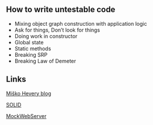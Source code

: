 ## How to write untestable code

*  Mixing object graph construction with application logic
*  Ask for things, Don’t look for things
*  Doing work in constructor
*  Global state
*  Static methods
*  Breaking SRP
*  Breaking Law of Demeter

## Links

[Miško Hevery blog](http://misko.hevery.com/)

[SOLID](https://en.wikipedia.org/wiki/SOLID_%28object-oriented_design%29)

[MockWebServer](https://github.com/square/okhttp/tree/master/mockwebserver)